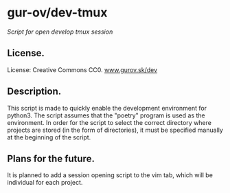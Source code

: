   # gur-ov/dev-tmux

*Script for open develop tmux session*

  ## License.

License: Creative Commons CC0.
www.gurov.sk/dev

  ## Description.

This script is made to quickly enable the development environment for python3.
The script assumes that the "poetry" program is used as the environment.
In order for the script to select the correct directory where projects are stored (in the form of directories), it must be specified manually at the beginning of the script.

  ## Plans for the future.

It is planned to add a session opening script to the vim tab, which will be individual for each project. 
